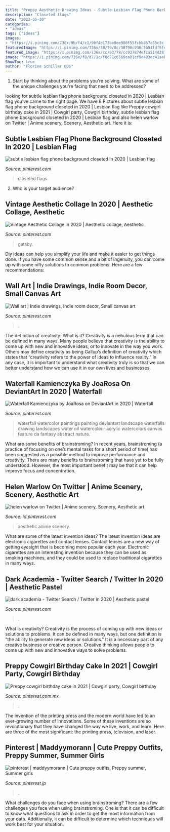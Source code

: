 ```yaml
---
title: "Preppy Aesthetic Drawing Ideas - Subtle Lesbian Flag Phone Background Closeted In 2020"
description: "Closeted flags"
date: "2023-05-30"
categories:
- "ideas"
tags: ["ideas"]
images:
- "https://i.pinimg.com/736x/9b/f4/c1/9bf4c173be8ee980f55fcbb867c35c3c.jpg"
featuredImage: "https://i.pinimg.com/736x/30/79/8c/30798c936c5b54fdf5fca39e4845be26.jpg"
featured_image: "https://i.pinimg.com/736x/cc/93/78/cc937874efca514d387add23273967b1.jpg"
image: "https://i.pinimg.com/736x/f8/d7/1c/f8d71c6569ca81cf9e493ec41ae8f5ec.jpg"
ShowToc: true
author: "Florine Schiller DDS"
---
```



1. Start by thinking about the problems you're solving. What are some of the unique challenges you're facing that need to be addressed? 

	

		
looking for subtle lesbian flag phone background closeted in 2020 | Lesbian flag you've came to the right page. We have 8 Pictures about subtle lesbian flag phone background closeted in 2020 | Lesbian flag like Preppy cowgirl birthday cake in 2021 | Cowgirl party, Cowgirl birthday, subtle lesbian flag phone background closeted in 2020 | Lesbian flag and also helen warlow on Twitter | Anime scenery, Scenery, Aesthetic art. Here it is:
		
    
## Subtle Lesbian Flag Phone Background Closeted In 2020 | Lesbian Flag

<img loading=lazy src="https://i.pinimg.com/736x/26/35/2f/26352fbf830498b4e888ce6beab1a017.jpg" onerror="this.onerror=null;this.src='https://tse4.mm.bing.net/th?id=OIP.wk_wX63U5cuRC_0PcJUFpAHaNQ&amp;pid=15.1';" alt="subtle lesbian flag phone background closeted in 2020 | Lesbian flag">

_Source: pinterest.com_

>closeted flags. 

	

2. Who is your target audience?

    
## Vintage Aesthetic Collage In 2020 | Aesthetic Collage, Aesthetic

<img loading=lazy src="https://i.pinimg.com/736x/30/79/8c/30798c936c5b54fdf5fca39e4845be26.jpg" onerror="this.onerror=null;this.src='https://tse1.mm.bing.net/th?id=OIP.QIt29rAS4qMrfZazL-14ugHaNK&amp;pid=15.1';" alt="Vintage Aesthetic Collage in 2020 | Aesthetic collage, Aesthetic">

_Source: pinterest.com_

>gatsby. 

	

Diy ideas can help you simplify your life and make it easier to get things done. If you have some common sense and a bit of ingenuity, you can come up with some nifty solutions to common problems. Here are a few recommendations: 

    
## Wall Art | Indie Drawings, Indie Room Decor, Small Canvas Art

<img loading=lazy src="https://i.pinimg.com/736x/9b/f4/c1/9bf4c173be8ee980f55fcbb867c35c3c.jpg" onerror="this.onerror=null;this.src='https://tse4.mm.bing.net/th?id=OIP.b82gorYlz4KpdPo7fdK29AHaOk&amp;pid=15.1';" alt="Wall art | Indie drawings, Indie room decor, Small canvas art">

_Source: pinterest.com_

>. 

	

The definition of creativity: What is it?
Creativity is a nebulous term that can be defined in many ways. Many people believe that creativity is the ability to come up with new and innovative ideas, or to innovate in the way you work. Others may define creativity as being Gallup’s definition of creativity which states that “creativity refers to the power of ideas to influence reality.” In any case, it is important to understand what creativity truly is so that we can better understand how we can use it in our own lives and businesses.

    
## Waterfall Kamienczyka By JoaRosa On DeviantArt In 2020 | Waterfall

<img loading=lazy src="https://i.pinimg.com/736x/d4/c2/4f/d4c24ff67bce7cb526306bc01fd0758f.jpg" onerror="this.onerror=null;this.src='https://tse4.mm.bing.net/th?id=OIP.u1UWuS52IVHOYUascsbYMQHaKd&amp;pid=15.1';" alt="Waterfall Kamienczyka by JoaRosa on DeviantArt in 2020 | Waterfall">

_Source: pinterest.com_

>waterfall watercolor paintings painting deviantart landscape waterfalls drawing landscapes water oil watercolour acrylic watercolors canvas feature da fantasy abstract nature. 

	

What are some benefits of brainstroming?
In recent years, brainstroming (a practice of focusing on one’s mental tasks for a short period of time) has been suggested as a possible method to improve performance and creativity. There are many benefits to brainstroming that have yet to be fully understood. However, the most important benefit may be that it can help improve focus and concentration.

    
## Helen Warlow On Twitter | Anime Scenery, Scenery, Aesthetic Art

<img loading=lazy src="https://i.pinimg.com/736x/15/69/ba/1569ba72c39f3bf24a9e6c0b138fe41c.jpg" onerror="this.onerror=null;this.src='https://tse4.mm.bing.net/th?id=OIP.aaFQFQL6H6ykMkIu_Vv7BwHaKg&amp;pid=15.1';" alt="helen warlow on Twitter | Anime scenery, Scenery, Aesthetic art">

_Source: id.pinterest.com_

>aesthetic anime scenery. 

	

What are some of the latest invention ideas?
The latest invention ideas are electronic cigarettes and contact lenses. Contact lenses are a new way of getting eyesight that is becoming more popular each year. Electronic cigarettes are an interesting invention because they can be used as smoking machines, and they could be used to replace traditional cigarettes in many ways.

    
## Dark Academia - Twitter Search / Twitter In 2020 | Aesthetic Pastel

<img loading=lazy src="https://i.pinimg.com/736x/cc/93/78/cc937874efca514d387add23273967b1.jpg" onerror="this.onerror=null;this.src='https://tse4.mm.bing.net/th?id=OIP.GvyI7VIbLvAFDaoz8VufEQHaNK&amp;pid=15.1';" alt="dark academia - Twitter Search / Twitter in 2020 | Aesthetic pastel">

_Source: pinterest.com_

>. 

	

What is creativity?
Creativity is the process of coming up with new ideas or solutions to problems. It can be defined in many ways, but one definition is "the ability to generate new ideas or solutions." It is a necessary part of any creative business or creative person. Creative thinking allows people to come up with new and innovative ways to solve problems.

    
## Preppy Cowgirl Birthday Cake In 2021 | Cowgirl Party, Cowgirl Birthday

<img loading=lazy src="https://i.pinimg.com/736x/16/62/f6/1662f6c1729661a3125b5597493240f0.jpg" onerror="this.onerror=null;this.src='https://tse1.mm.bing.net/th?id=OIP.aoZBJlDKWy3fpO-Os_UIfwHaJ3&amp;pid=15.1';" alt="Preppy cowgirl birthday cake in 2021 | Cowgirl party, Cowgirl birthday">

_Source: pinterest.com.mx_

>. 

	

The invention of the printing press and the modern world have led to an ever-growing number of innovations. Some of these inventions are so revolutionary that they have changed the way we live, work, and learn. Here are three of the most significant: the printing press, television, and laser.

    
## Pinterest | Maddyymorann | Cute Preppy Outfits, Preppy Summer, Summer Girls

<img loading=lazy src="https://i.pinimg.com/736x/f8/d7/1c/f8d71c6569ca81cf9e493ec41ae8f5ec.jpg" onerror="this.onerror=null;this.src='https://tse2.mm.bing.net/th?id=OIP.joe9SFI8q__ODCvPRlO47QHaJz&amp;pid=15.1';" alt="pinterest | maddyymorann | Cute preppy outfits, Preppy summer, Summer girls">

_Source: pinterest.jp_

>. 

	

What challenges do you face when using brainstroming?
There are a few challenges you face when using brainstroming. One is that it can be difficult to know what questions to ask in order to get the most information from your data. Additionally, it can be difficult to determine which techniques will work best for your situation.

